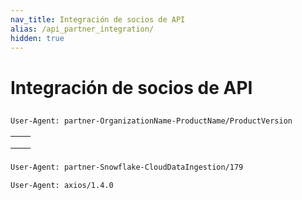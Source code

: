```yaml
---
nav_title: Integración de socios de API
alias: /api_partner_integration/
hidden: true
---
```


# Integración de socios de API

> 


 


## 

  

### 



```bash
User-Agent: partner-OrganizationName-ProductName/ProductVersion
```



|  |  |
|-------------|-------------|
|  |  |
|  |  |
|  |  |


### 



```bash
User-Agent: partner-Snowflake-CloudDataIngestion/179
```



```bash
User-Agent: axios/1.4.0
``` 
